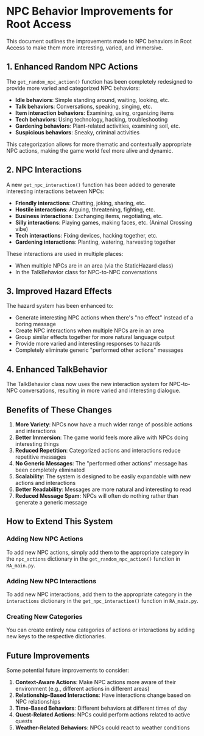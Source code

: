 # NPC Behavior Improvements for Root Access

This document outlines the improvements made to NPC behaviors in Root Access to make them more interesting, varied, and immersive.

## 1. Enhanced Random NPC Actions

The `get_random_npc_action()` function has been completely redesigned to provide more varied and categorized NPC behaviors:

- **Idle behaviors**: Simple standing around, waiting, looking, etc.
- **Talk behaviors**: Conversations, speaking, singing, etc.
- **Item interaction behaviors**: Examining, using, organizing items
- **Tech behaviors**: Using technology, hacking, troubleshooting
- **Gardening behaviors**: Plant-related activities, examining soil, etc.
- **Suspicious behaviors**: Sneaky, criminal activities

This categorization allows for more thematic and contextually appropriate NPC actions, making the game world feel more alive and dynamic.

## 2. NPC Interactions

A new `get_npc_interaction()` function has been added to generate interesting interactions between NPCs:

- **Friendly interactions**: Chatting, joking, sharing, etc.
- **Hostile interactions**: Arguing, threatening, fighting, etc.
- **Business interactions**: Exchanging items, negotiating, etc.
- **Silly interactions**: Playing games, making faces, etc. (Animal Crossing vibe)
- **Tech interactions**: Fixing devices, hacking together, etc.
- **Gardening interactions**: Planting, watering, harvesting together

These interactions are used in multiple places:
- When multiple NPCs are in an area (via the StaticHazard class)
- In the TalkBehavior class for NPC-to-NPC conversations

## 3. Improved Hazard Effects

The hazard system has been enhanced to:

- Generate interesting NPC actions when there's "no effect" instead of a boring message
- Create NPC interactions when multiple NPCs are in an area
- Group similar effects together for more natural language output
- Provide more varied and interesting responses to hazards
- Completely eliminate generic "performed other actions" messages

## 4. Enhanced TalkBehavior

The TalkBehavior class now uses the new interaction system for NPC-to-NPC conversations, resulting in more varied and interesting dialogue.

## Benefits of These Changes

1. **More Variety**: NPCs now have a much wider range of possible actions and interactions
2. **Better Immersion**: The game world feels more alive with NPCs doing interesting things
3. **Reduced Repetition**: Categorized actions and interactions reduce repetitive messages
4. **No Generic Messages**: The "performed other actions" message has been completely eliminated
5. **Scalability**: The system is designed to be easily expandable with new actions and interactions
6. **Better Readability**: Messages are more natural and interesting to read
7. **Reduced Message Spam**: NPCs will often do nothing rather than generate a generic message

## How to Extend This System

### Adding New NPC Actions

To add new NPC actions, simply add them to the appropriate category in the `npc_actions` dictionary in the `get_random_npc_action()` function in `RA_main.py`.

### Adding New NPC Interactions

To add new NPC interactions, add them to the appropriate category in the `interactions` dictionary in the `get_npc_interaction()` function in `RA_main.py`.

### Creating New Categories

You can create entirely new categories of actions or interactions by adding new keys to the respective dictionaries.

## Future Improvements

Some potential future improvements to consider:

1. **Context-Aware Actions**: Make NPC actions more aware of their environment (e.g., different actions in different areas)
2. **Relationship-Based Interactions**: Have interactions change based on NPC relationships
3. **Time-Based Behaviors**: Different behaviors at different times of day
4. **Quest-Related Actions**: NPCs could perform actions related to active quests
5. **Weather-Related Behaviors**: NPCs could react to weather conditions

